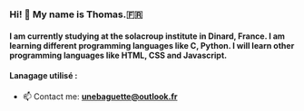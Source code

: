 ### <h3>Hi! 👋 My name is Thomas.🇫🇷</h3>


<h4>I am currently studying at the solacroup institute in Dinard, France. I am learning different programming languages like C, Python. I will learn other programming languages like HTML, CSS and Javascript. </h4>


<h4> Lanagage utilisé : </h4>





- 📫 Contact me: **unebaguette@outlook.fr**










<!--
**UneBaguette/UneBaguette** is a ✨ _special_ ✨ repository because its `README.md` (this file) appears on your GitHub profile.

Here are some ideas to get you started:

- 🔭 I’m currently working on ...
- 🌱 I’m currently learning ...
- 👯 I’m looking to collaborate on ...
- 🤔 I’m looking for help with ...
- 💬 Ask me about ...
- 📫 Contact me: ...
- 😄 Pronouns: ...
- ⚡ Fun fact: ...
-->
